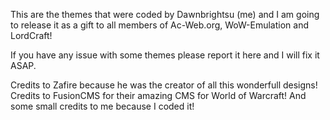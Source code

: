 This are the themes that were coded by Dawnbrightsu (me) and I am going to release it as a gift to all members of Ac-Web.org, WoW-Emulation and LordCraft!


If you have any issue with some themes please report it here and I will fix it ASAP.


Credits to Zafire because he was the creator of all this wonderfull designs!
Credits to FusionCMS for their amazing CMS for World of Warcraft!
And some small credits to me because I coded it!
